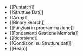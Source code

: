 - [[Puntatori]]
- [[Strutture Dati]]
- [[Array]]
- [[Binary Search]]
- [[Funzioni in programmazione]]
- [[Fondamenti Gestione Memoria]]
- [[Ricorsione]]
- [[Condizioni su Strutture dati]]
- [[Heap]]